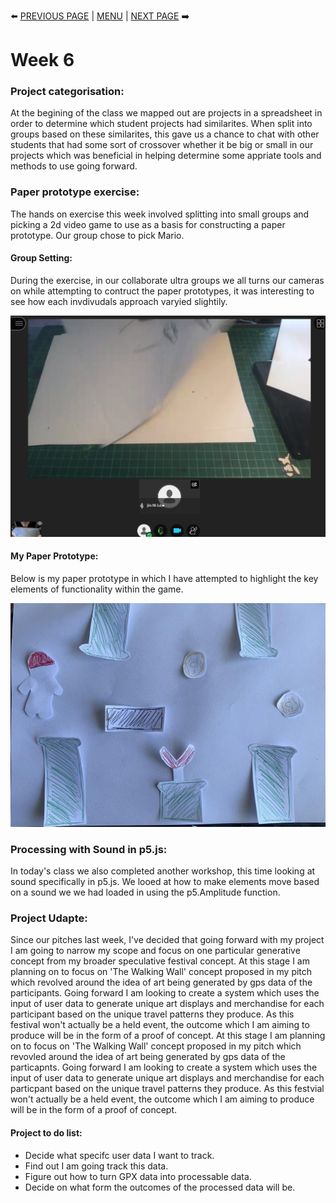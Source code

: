 :arrow_left: [PREVIOUS PAGE](https://github.com/connor-mcnamara/Slave-to-the-algorithm/tree/master/week%205 "PREVIOUS PAGE") | [MENU](https://github.com/connor-mcnamara/Slave-to-the-algorithm/blob/master/README.md "MENU")  | [NEXT PAGE](https://github.com/connor-mcnamara/Slave-to-the-algorithm/tree/master/Week%207 "NEXT PAGE") :arrow_right:
# Week 6 



### Project categorisation:
At the begining of the class we mapped out are projects in a spreadsheet in order to determine which student projects had similarites. When split into groups based on these similarites, this gave us a chance to chat with other students that had some sort of crossover whether it be big or small in our projects which was beneficial in helping determine some appriate tools and methods to use going forward.

### Paper prototype exercise:
The hands on exercise this week involved splitting into small groups and picking a 2d video game to use as a basis for constructing a paper prototype. 
Our group chose to pick Mario.

#### Group Setting: 
During the exercise, in our collaborate ultra groups we all turns our cameras on while attempting to contruct the paper prototypes, it was interesting to see how each invdivudals approach varyied slightily.

![](PaperProto3.png)


#### My Paper Prototype:
Below is my paper prototype in which I have attempted to highlight the key elements of functionality within the game.

![](PaperProto.gif)


### Processing with Sound in p5.js:
In today's class we also completed another workshop, this time looking at sound specifically in p5.js. We looed at how to make elements move based on a sound we we had loaded in using the p5.Amplitude function.

### Project Udapte: 
Since our pitches last week, I've decided that going forward with my project I am going to narrow my scope and focus on one particular generative concept from my broader speculative festival concept. At this stage I am planning on to focus on 'The Walking Wall' concept proposed in my pitch which revolved around the idea of art being generated by gps data of the participants. Going forward I am looking to create a system which uses the input of user data to generate unique art displays and merchandise for each participant based on the unique travel patterns they produce. As this festival won't actually be a held event, the outcome which I am aiming to produce will be in the form of a proof of concept. At this stage I am planning on to focus on 'The Walking Wall' concept proposed in my pitch which revovled around the idea of art being generated by gps data of the particapnts. Going forward I am looking to create a system which uses the input of user data to generate unique art displays and merchandise for each particpant based on the unique travel patterns they produce. As this festvial won't actually be a held event, the outcome which I am aiming to produce will be in the form of a proof of concept. 

#### Project to do list:
* Decide what specifc user data I want to track. 
* Find out I am going track this data.
* Figure out how to turn GPX data into processable data.
* Decide on what form the outcomes of the processed data will be.



